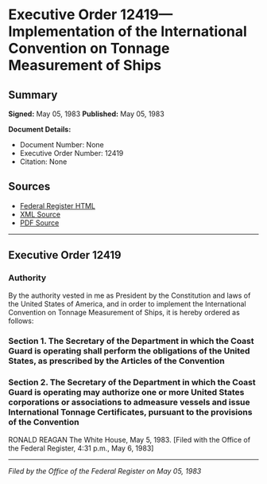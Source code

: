 # Executive Order 12419—Implementation of the International Convention on Tonnage Measurement of Ships

## Summary

**Signed:** May 05, 1983
**Published:** May 05, 1983

**Document Details:**
- Document Number: None
- Executive Order Number: 12419
- Citation: None

## Sources
- [Federal Register HTML](https://www.presidency.ucsb.edu/documents/executive-order-12419-implementation-the-international-convention-tonnage-measurement)
- [XML Source](None)
- [PDF Source](None)

---

## Executive Order 12419

### Authority

By the authority vested in me as President by the Constitution and laws of the United States of America, and in order to implement the International Convention on Tonnage Measurement of Ships, it is hereby ordered as follows:
### Section 1. The Secretary of the Department in which the Coast Guard is operating shall perform the obligations of the United States, as prescribed by the Articles of the Convention

### Section 2. The Secretary of the Department in which the Coast Guard is operating may authorize one or more United States corporations or associations to admeasure vessels and issue International Tonnage Certificates, pursuant to the provisions of the Convention

RONALD REAGAN
The White House,
May 5, 1983.
[Filed with the Office of the Federal Register, 4:31 p.m., May 6, 1983]

---

*Filed by the Office of the Federal Register on May 05, 1983*
